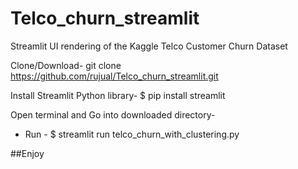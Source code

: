 # Telco_churn_streamlit
Streamlit UI rendering of the Kaggle Telco Customer Churn Dataset

Clone/Download-
git clone https://github.com/rujual/Telco_churn_streamlit.git

Install Streamlit Python library-
$ pip install streamlit

Open terminal and Go into downloaded directory-

* Run - 
$ streamlit run telco_churn_with_clustering.py

##Enjoy
